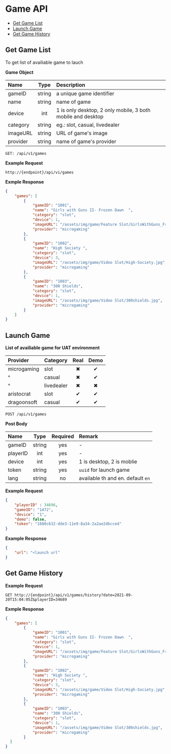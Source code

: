  # Game API

 - [Get Game List](#get-game-list)
 - [Launch Game](#launch-game)
 - [Get Game History](#get-game-history)

 ## Get Game List

To get list of availiable game to lauch

**Game Object**

| Name     |  Type  | Description                                                 |
| :------- | :----: | :---------------------------------------------------------- |
| gameID   | string | a unique game identifier                                    |
| name     | string | name of game                                                |
| device   |  int   | 1 is only desktop, 2 only mobile, 3 both mobile and desktop |
| category | string | eg.: slot, casual, livedealer                               |
| imageURL | string | URL of game's image                                         |
| provider | string | name of game's provider                                     |

 ```HTTP
 GET: /api/v1/games
 ```

**Example Request**

```HTTP
http://{endpoint}/api/vi/games
```

**Exmple Response**

```json
{
    "games": [
        {
            "gameID": "1001",
            "name": "Girls with Guns II- Frozen Dawn  ",
            "category": "slot",
            "device": 1,
            "imageURL": "/assets/img/game/Feature Slot/GirlsWithGuns_FrozenDawn.jpg",
            "provider": "microgaming"
        },
        {
            "gameID": "1002",
            "name": "High Society ",
            "category": "slot",
            "device": 3,
            "imageURL": "/assets/img/game/Video Slot/High-Society.jpg",
            "provider": "microgaming"
        },
        {
            "gameID": "1003",
            "name": "300 Shields",
            "category": "slot",
            "device": 1,
            "imageURL": "/assets/img/game/Video Slot/300shields.jpg",
            "provider": "microgaming"
        }
    ]
}
```

## Launch Game

**List of availiable game for UAT environment**

| Provider    | Category   | Real  | Demo  |
| :---------- | :--------- | :---: | :---: |
| microgaming | slot       |   ✖   |   ✔   |
| ^           | casual     |   ✖   |   ✔   |
| ^           | livedealer |   ✖   |   ✖   |
| aristocrat  | slot       |   ✔   |   ✔   |
| dragoonsoft | casual     |   ✔   |   ✔   |


```HTTP
POST /api/v1/games
```

**Post Body**

| Name     |  Type  | Required | Remark                            |
| :------- | :----: | :------: | :-------------------------------- |
| gameID   | string |   yes    | -                                 |
| playerID |  int   |   yes    | -                                 |
| device   |  int   |   yes    | 1 is desktop, 2 is moblie         |
| token    | string |   yes    | `uuid` for launch game            |
| lang     | string |    no    | available th and en. default `en` |

**Example Request**

```json
{
	"playerID" : 34696,
	"gameID": "1472",
	"device": "1",
	"demo": false,
	"token": "1680c632-dde3-11e9-8a34-2a2ae2dbcce4"
}
```

**Example Response**

```json
{
    "url": "<launch url"
}
```

## Get Game History

**Example Request**

```HTTP
GET http://{endpoint}/api/v1/games/history?date=2021-09-20T15:04:05Z&playerID=34689
```
**Exmple Response**

```json
{
    "games": [
        {
            "gameID": "1001",
            "name": "Girls with Guns II- Frozen Dawn  ",
            "category": "slot",
            "device": 1,
            "imageURL": "/assets/img/game/Feature Slot/GirlsWithGuns_FrozenDawn.jpg",
            "provider": "microgaming"
        },
        {
            "gameID": "1002",
            "name": "High Society ",
            "category": "slot",
            "device": 3,
            "imageURL": "/assets/img/game/Video Slot/High-Society.jpg",
            "provider": "microgaming"
        },
        {
            "gameID": "1003",
            "name": "300 Shields",
            "category": "slot",
            "device": 1,
            "imageURL": "/assets/img/game/Video Slot/300shields.jpg",
            "provider": "microgaming"
        }
  ]
}
```
